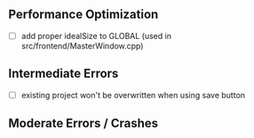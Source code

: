## Performance Optimization

- [ ] add proper idealSize to GLOBAL (used in src/frontend/MasterWindow.cpp)

## Intermediate Errors

- [ ] existing project won't be overwritten when using save button

## Moderate Errors / Crashes
